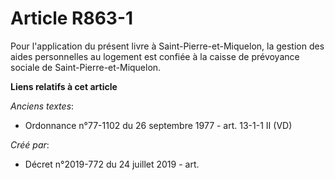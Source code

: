 # Article R863-1

Pour l'application du présent livre à Saint-Pierre-et-Miquelon, la gestion des aides personnelles au logement est confiée à
la caisse de prévoyance sociale de Saint-Pierre-et-Miquelon.

**Liens relatifs à cet article**

_Anciens textes_:

  - Ordonnance n°77-1102 du 26 septembre 1977 - art. 13-1-1 II (VD)

_Créé par_:

  - Décret n°2019-772 du 24 juillet 2019 - art.
